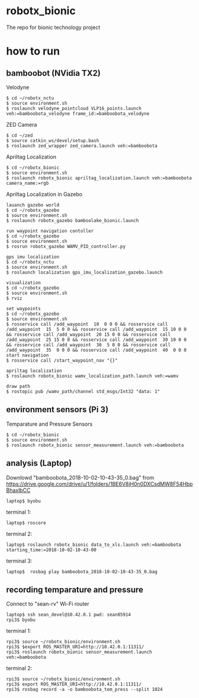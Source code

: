 # robotx_bionic
The repo for bionic technology project

# how to run 
##  bamboobot (NVidia TX2)
Velodyne
```
$ cd ~/robotx_nctu
$ source environment.sh
$ roslaunch velodyne_pointcloud VLP16_points.launch veh:=bamboobota_velodyne frame_id:=bamboobota_velodyne
```

ZED Camera
```
$ cd ~/zed
$ source catkin_ws/devel/setup.bash
$ roslaunch zed_wrapper zed_camera.launch veh:=bamboobota
```

Apriltag Localization 
```
$ cd ~/robotx_bionic
$ source environment.sh
$ roslaunch robotx_bionic apriltag_localization.launch veh:=bamboobota camera_name:=rgb
```

Apriltag Localization in Gazebo 
```
lauanch gazebo world
$ cd ~/robotx_gazebo
$ source environment.sh
$ roslaunch robotx_gazebo bamboolake_bionic.launch 

run waypoint navigation contoller
$ cd ~/robotx_gazebo
$ source environment.sh
$ rosrun robotx_gazebo WAMV_PID_controller.py

gps imu localization
$ cd ~/robotx_nctu
$ source environment.sh
$ roslaunch localization gps_imu_localization_gazebo.launch

visualization
$ cd ~/robotx_gazebo
$ source environment.sh
$ rviz

set waypoints
$ cd ~/robotx_gazebo
$ source environment.sh
$ rosservice call /add_waypoint  10  0 0 0 && rosservice call /add_waypoint  15  5 0 0 && rosservice call /add_waypoint  15 10 0 0 && rosservice call /add_waypoint  20 15 0 0 && rosservice call /add_waypoint  25 15 0 0 && rosservice call /add_waypoint  30 10 0 0 && rosservice call /add_waypoint  30  5 0 0 && rosservice call /add_waypoint  35  0 0 0 && rosservice call /add_waypoint  40  0 0 0
start navigation
$ rosservice call /start_waypoint_nav "{}"

apriltag localization
$ roslaunch robotx_bionic wamv_localization_path.launch veh:=wamv

draw path
$ rostopic pub /wamv_path/channel std_msgs/Int32 "data: 1" 

```

##  environment sensors (Pi 3)
Temparature and Pressure Sensors
```
$ cd ~/robotx_bionic
$ source environment.sh
$ roslaunch robotx_bionic sensor_measurement.launch veh:=bamboobota
```

##  analysis (Laptop)
Downlowd "bamboobota_2018-10-02-10-43-35_0.bag" from https://drive.google.com/drive/u/1/folders/1BE6V8jH0n0DXCsdMW8F54HbpBhaxlbCC
```
laptop$ byobu
```
terminal 1:
```
laptop$ roscore
```
terminal 2:
```
laptop$ roslaunch robotx_bionic data_to_xls.launch veh:=bamboobota starting_time:=2018-10-02-10-43-00
```
terminal 3:
```
laptop$  rosbag play bamboobota_2018-10-02-10-43-35_0.bag
```

## recording temparature and pressure 
Connect to "sean-rv" Wi-Fi router
```
laptop$ ssh sean_devel@10.42.0.1 pwd: sean85914
rpi3$ byobu
```
terminal 1:
```
rpi3$ source ~/robotx_bionic/environment.sh
rpi3$ $export ROS_MASTER_URI=http://10.42.0.1:11311/
rpi3$ roslaunch robotx_bionic sensor_measurement.launch veh:=bamboobota
```
terminal 2:
```
rpi3$ source ~/robotx_bionic/environment.sh
rpi3$ export ROS_MASTER_URI=http://10.42.0.1:11311/
rpi3$ rosbag record -a -o bamboobota_tem_press --split 1024
```

